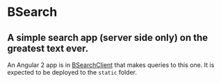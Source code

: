 # BSearch
## A simple search app (server side only) on the greatest text ever.
An Angular 2 app is in [BSearchClient](https://github.com/ivanbportugal/bsearchclient) that makes queries to this one. It is expected to be deployed to the `static` folder.
